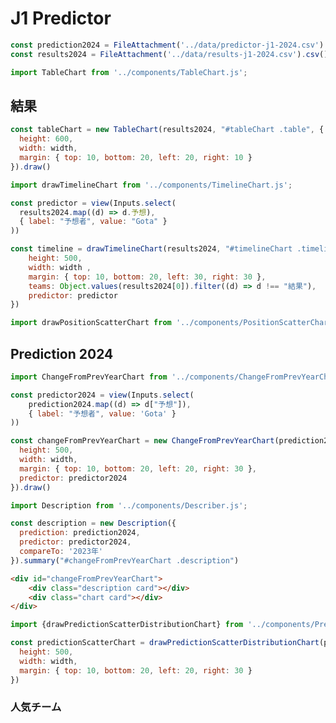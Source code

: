 # J1 Predictor

```js
const prediction2024 = FileAttachment('../data/predictor-j1-2024.csv').csv()
const results2024 = FileAttachment('../data/results-j1-2024.csv').csv()
```

```js
import TableChart from '../components/TableChart.js';
```

## 結果

```js
const tableChart = new TableChart(results2024, "#tableChart .table", {
  height: 600,
  width: width,
  margin: { top: 10, bottom: 20, left: 20, right: 10 }
}).draw()
```

<div id="tableChart" class="table-container">
    <div class="table"></div>
</div>




```js
import drawTimelineChart from '../components/TimelineChart.js';
```

```js
const predictor = view(Inputs.select(
  results2024.map((d) => d.予想),
  { label: "予想者", value: "Gota" }
))
```


```js
const timeline = drawTimelineChart(results2024, "#timelineChart .timeline", {
    height: 500,
    width: width ,
    margin: { top: 10, bottom: 20, left: 30, right: 30 },
    teams: Object.values(results2024[0]).filter((d) => d !== "結果"),
    predictor: predictor
})
```

```js
import drawPositionScatterChart from '../components/PositionScatterChart.js';
```




<div id="timelineChart">
    <div class="timeline card"></div>
</div>


## Prediction 2024

```js
import ChangeFromPrevYearChart from '../components/ChangeFromPrevYearChart.js';
```

```js
const predictor2024 = view(Inputs.select(
    prediction2024.map((d) => d["予想"]),
    { label: "予想者", value: 'Gota' }
))
```

```js
const changeFromPrevYearChart = new ChangeFromPrevYearChart(prediction2024, "#changeFromPrevYearChart .chart", {
  height: 500,
  width: width,
  margin: { top: 10, bottom: 20, left: 20, right: 30 },
  predictor: predictor2024
}).draw()
```

```js
import Description from '../components/Describer.js';
```


```js
const description = new Description({
  prediction: prediction2024,
  predictor: predictor2024,
  compareTo: '2023年'
}).summary("#changeFromPrevYearChart .description")
```

```html
<div id="changeFromPrevYearChart">
    <div class="description card"></div>
    <div class="chart card"></div>
</div>
```

```js
import {drawPredictionScatterDistributionChart} from '../components/PredictionScatterDistributionChart.js';
```

```js
const predictionScatterChart = drawPredictionScatterDistributionChart(prediction2024, "#predictionScatter .chart", {
  height: 500,
  width: width,
  margin: { top: 10, bottom: 20, left: 20, right: 30 }
})
```

### 人気チーム



<div id="predictionScatter">
    <div class="chart card"></div>
</div>
